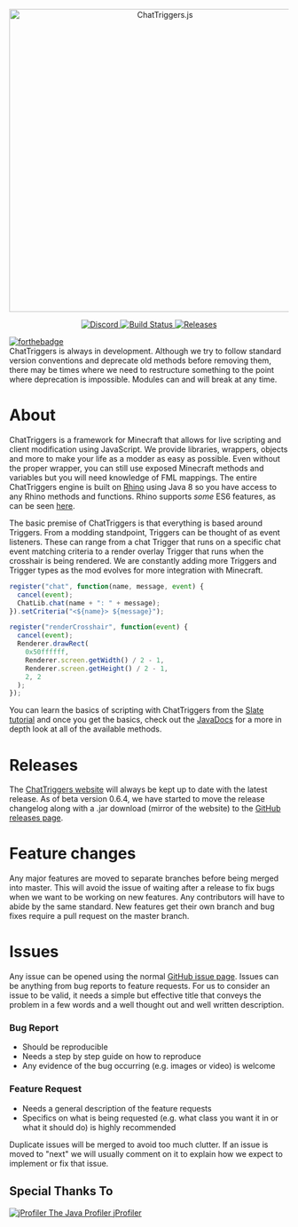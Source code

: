<div align="center">
  <p>
    <a href="https://chattriggers.com">
      <img src="https://chattriggers.com/assets/images/logo-final.png" width="546" alt="ChatTriggers.js" />
    </a>
  </p>
  <p>
    <a href="https://discord.gg/0fNjZyopOvBHZyG8">
      <img src="https://discordapp.com/api/guilds/119493402902528000/embed.png" alt="Discord" />
    </a>
    <a href="https://travis-ci.org/ChatTriggers/ChatTriggers">
      <img src="https://api.travis-ci.org/ChatTriggers/ChatTriggers.svg?branch=master" alt="Build Status" />
    </a>
    <a href="https://github.com/ChatTriggers/ChatTriggers/releases">
      <img src="https://img.shields.io/github/v/release/ChatTriggers/ChatTriggers.svg?include_prereleases" alt="Releases" />
    </a>
  </p>
</div>

[![forthebadge](https://forthebadge.com/images/badges/60-percent-of-the-time-works-every-time.svg)](https://forthebadge.com)<br>
ChatTriggers is always in development. Although we try to follow standard version conventions 
and deprecate old methods before removing them, there may be times where we need to restructure
 something to the point where deprecation is impossible. Modules can and will break at any time.

# About
ChatTriggers is a framework for Minecraft that allows for live scripting and client modification
using JavaScript. We provide libraries, wrappers, objects and more to make your life as a modder
as easy as possible. Even without the proper wrapper, you can still use exposed Minecraft methods
and variables but you will need knowledge of FML mappings. The entire ChatTriggers engine is built
on [Rhino](https://developer.mozilla.org/en-US/docs/Mozilla/Projects/Rhino) using Java 8
so you have access to any Rhino methods and functions. Rhino supports _some_ ES6 features,
as can be seen [here](https://mozilla.github.io/rhino/compat/engines.html).

The basic premise of ChatTriggers is that everything is based around Triggers.
From a modding standpoint, Triggers can be thought of as event listeners.
These can range from a chat Trigger that runs on a specific chat event matching criteria to a
render overlay Trigger that runs when the crosshair is being rendered. We are constantly adding
more Triggers and Trigger types as the mod evolves for more integration with Minecraft.

```JavaScript
register("chat", function(name, message, event) {
  cancel(event);
  ChatLib.chat(name + ": " + message);
}).setCriteria("<${name}> ${message}");

register("renderCrosshair", function(event) {
  cancel(event);
  Renderer.drawRect(
    0x50ffffff,
    Renderer.screen.getWidth() / 2 - 1,
    Renderer.screen.getHeight() / 2 - 1,
    2, 2
  );
});
```

You can learn the basics of scripting with ChatTriggers from the [Slate tutorial](https://www.chattriggers.com/slate/) and once you get the basics, check out the [JavaDocs](https://www.chattriggers.com/javadocs/) for a more in depth look at all of the available methods. 

# Releases
The [ChatTriggers website](https://www.chattriggers.com/) will always be kept up to date with the latest release. As of beta version 0.6.4, we have started to move the release changelog along with a .jar download (mirror of the website) to the [GitHub releases page](https://github.com/ChatTriggers/ct.js/releases).

# Feature changes
Any major features are moved to separate branches before being merged into master. This will avoid the issue of waiting after a release to fix bugs when we want to be working on new features. Any contributors will have to abide by the same standard. New features get their own branch and bug fixes require a pull request on the master branch.

# Issues
Any issue can be opened using the normal [GitHub issue page](https://github.com/ChatTriggers/ct.js/issues). Issues can be anything from bug reports to feature requests. For us to consider an issue to be valid, it needs a simple but effective title that conveys the problem in a few words and a well thought out and well written description.
### Bug Report
- Should be reproducible
- Needs a step by step guide on how to reproduce
- Any evidence of the bug occurring (e.g. images or video) is welcome
### Feature Request
- Needs a general description of the feature requests
- Specifics on what is being requested (e.g. what class you want it in or what it should do) is highly recommended

Duplicate issues will be merged to avoid too much clutter. If an issue is moved to "next" we will usually comment on it to explain how we expect to implement or fix that issue.


## Special Thanks To

<a href="https://www.ej-technologies.com/products/jprofiler/overview.html">
  <img src="https://www.ej-technologies.com/images/product_banners/jprofiler_large.png" alt="jProfiler" />
  The Java Profiler jProfiler
</a>
